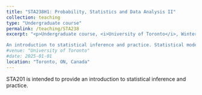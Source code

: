 ```yaml
---
title: "STA238H1: Probability, Statistics and Data Analysis II"
collection: teaching
type: "Undergraduate course"
permalink: /teaching/STA238
excerpt: "<p>Undergraduate course, <i>University of Toronto</i>, Winter 2025 </p>

An introduction to statistical inference and practice. Statistical models and parameters, estimators of parameters and their statistical properties, methods of estimation, confidence intervals, hypothesis testing, likelihood function, the linear model. Use of statistical computation for data analysis and simulation."
#venue: "University of Toronto"
#date: 2025-01-01
location: "Toronto, ON, Canada"
---
```


STA201 is intended to provide an introduction to statistical inference and practice.

